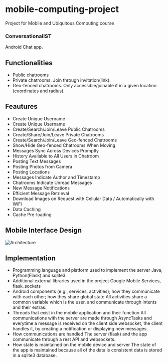 # mobile-computing-project
Project for Mobile and Ubiquitous Computing course

### ConversationalIST

Android Chat app.

## Functionalities
- Public chatrooms
- Private chatrooms. Join through invitation(link).
- Geo-fenced chatrooms. Only accessible/joinable if in a given location (coordinates and radius).

## Feautures

- Create Unique Username
- Create Unique Username
- Create/Search/Join/Leave Public Chatrooms
- Create/Share/Join/Leave Private Chatrooms
- Create/Search/Join/Leave Geo-fenced Chatrooms
- Show/Hide Geo-fenced Chatrooms When Moving
- Messages Sync Across Devices Promptly
- History Available to All Users in Chatroom
- Posting Text Messages
- Posting Photos from Camera
- Posting Locations
- Messages Indicate Author and Timestamp
- Chatrooms Indicate Unread Messages
- New Message Notifications
- Efficient Message Retrieval
- Download Images on Request with Cellular Data / Automatically with WiFi
- Data Caching
- Cache Pre-loading


## Mobile Interface Design

![Architecture](img/conversationalist_architecture/png)

## Implementation

- Programming language and platform used to implement the server
        Java, Python(Flask) and sqlite3.
- Additional external libraries used in the project
      Google Mobile Services, flask_sockets
- Android components (e.g., services, activities); how they communicate with each other; how they share global state
           All activities share a common variable which is the user, and communicate through intents and their extras.
- Threads that exist in the mobile application and their function
      All communications with the server are made through AsyncTasks and everytime a message is received on the client side websocket, the client handles it, by creating a notification or displaying new messages.
- How communications are handled
          The server (flask) and the app communicate through a rest API and websockets.
- How state is maintained on the mobile device and server
          The state of the app is maintained because all of the data is consistent data is stored in a sqlite3 database.

